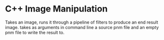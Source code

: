 # C++ Image Manipulation
Takes an image, runs it through a pipeline of filters to produce an end result image.
takes as arguments in command line a source pnm file and an empty pnm file to write the result to.
